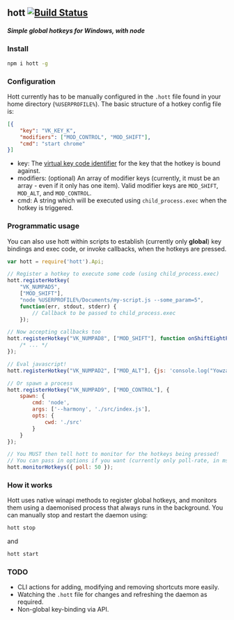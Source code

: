 ## hott [![Build Status](https://travis-ci.org/Lange/hott.svg?branch=master)](https://travis-ci.org/Lange/hott)
##### Simple global hotkeys for Windows, with node

### Install
```sh
npm i hott -g
```

### Configuration
Hott currently has to be manually configured in the `.hott` file found in your home directory (`%USERPROFILE%`).  The basic structure of a hotkey config file is:

```json
[{
	"key": "VK_KEY_K",
	"modifiers": ["MOD_CONTROL", "MOD_SHIFT"],
	"cmd": "start chrome"
}]
```

- key: The [virtual key code identifier](http://www.kbdedit.com/manual/low_level_vk_list.html) for the key that the hotkey is bound against.
- modifiers: (optional) An array of modifier keys (currently, it must be an array - even if it only has one item). Valid modifier keys are `MOD_SHIFT`, `MOD_ALT`, and `MOD_CONTROL`.
- cmd: A string which will be executed using `child_process.exec` when the hotkey is triggered.

### Programmatic usage
You can also use hott within scripts to establish (currently only **global**) key bindings and exec code, or invoke callbacks, when the hotkeys are pressed.

```js
var hott = require('hott').Api;

// Register a hotkey to execute some code (using child_process.exec)
hott.registerHotkey(
	"VK_NUMPAD5",
	["MOD_SHIFT"],
	"node %USERPROFILE%/Documents/my-script.js --some_param=5",
	function(err, stdout, stderr) {
		// Callback to be passed to child_process.exec
	});

// Now accepting callbacks too
hott.registerHotkey("VK_NUMPAD8", ["MOD_SHIFT"], function onShiftEightPressed() {
	/* ... */
});

// Eval javascript!
hott.registerHotkey("VK_NUMPAD2", ["MOD_ALT"], {js: 'console.log("Yowzah!")'});

// Or spawn a process
hott.registerHotkey("VK_NUMPAD9", ["MOD_CONTROL"], {
	spawn: {
		cmd: 'node',
		args: ['--harmony', './src/index.js'],
		opts: {
			cwd: './src'
		}
	}
});

// You MUST then tell hott to monitor for the hotkeys being pressed!
// You can pass in options if you want (currently only poll-rate, in ms)
hott.monitorHotkeys({ poll: 50 });
```

### How it works
Hott uses native winapi methods to register global hotkeys, and monitors them using a daemonised process that always runs in the background.  You can manually stop and restart the daemon using:
```sh
hott stop
```
and
```sh
hott start
```

### TODO
- CLI actions for adding, modifying and removing shortcuts more easily.
- Watching the `.hott` file for changes and refreshing the daemon as required.
- Non-global key-binding via API.
